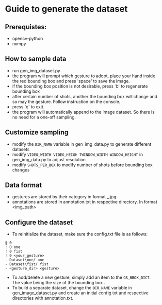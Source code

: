 # Guide to generate the dataset
## Prerequistes:
- opencv-python
- numpy

## How to sample data
- run gen_img_dataset.py
- the program will prompt which gesture to adopt, place your hand inside the red bounding box and press 'space' to save the image.
- if the bounding box position is not desirable, press 'b' to regenerate bounding box
- after certain number of shots, another the bounding box will change and so may the gesture. Follow instruction on the console.
- press 'q' to exit. 
- the program will automatically append to the image dataset. So there is no need for a one-off sampling.


## Customize sampling
- modify the ```DIR_NAME``` variable in gen_img_data.py to generate different datasets
- modify ```VIDEO_WIDTH VIDEO_HEIGH TWINDOW_WIDTH WINDOW_HEIGHT``` in gen_img_data.py to adjust resolution 
- modify ```SHOTS_PER_BOX``` to modify number of shots before bounding box changes

## Data format
- gestures are stored by their category in format <gesture>_<number>.jpg
- annotations are stored in annotation.txt in respective directory. In format <img_path> <x1> <y1> <x2> <y2>

## Configure the dataset
- To reinitialize the dataset, make sure the config.txt file is as follows:
```
@ 0
! 0 one
! 0 fist
! 0 <your_gesture>
- Dataset\one/ one
- Dataset\fist/ fist
- <gesture_dir> <gesture>
```
- To add/delete a new gesture, simply add an item to the ```GS_BBOX_DICT```. The value being the size of the bounding box .
- To build a separate dataset, change the ```DIR_NAME``` variable in gen_image_dataset.py and create an initial config.txt and respective directories with annotation.txt.
